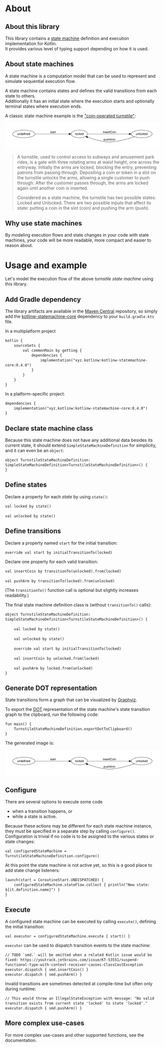 # About

## About this library

This library contains a [state machine](https://en.wikipedia.org/wiki/Finite-state_machine) definition and execution implementation for Kotlin.\
It provides various level of typing support depending on how it is used.

## About state machines

A state machine is a computation model that can be used to represent and simulate sequential execution flow. 

A state machine contains states and defines the valid transitions from each state to others.\
Additionally it has an initial state where the execution starts and optionally terminal states where execution ends.

A classic state machine example is the ["coin-operated turnstile"](https://en.wikipedia.org/wiki/Finite-state_machine#Example:_coin-operated_turnstile):

![Turnstile state machine](doc/TurnstileStateMachine.png)

> A turnstile, used to control access to subways and amusement park rides, is a gate with three rotating arms at waist height, one across the entryway. Initially the arms are locked, blocking the entry, preventing patrons from passing through. Depositing a coin or token in a slot on the turnstile unlocks the arms, allowing a single customer to push through. After the customer passes through, the arms are locked again until another coin is inserted.
> 
> Considered as a state machine, the turnstile has two possible states: Locked and Unlocked. There are two possible inputs that affect its state: putting a coin in the slot (coin) and pushing the arm (push).

## Why use state machines

By modeling execution flows and state changes in your code with state machines, your code will be more readable, more compact and easier to reason about.

# Usage and example

Let's model the execution flow of the above *turnstile state machine* using this library.

## Add Gradle dependency

The library artifacts are available in the [Maven Central](https://repo.maven.apache.org/maven2/) repository, so simply
add the [kotlinw-statemachine-core](https://search.maven.org/search?q=g:xyz.kotlinw%20a:kotlinw-statemachine-core) dependency to your `build.gradle.kts` file.

In a multiplatform project

```
kotlin {
    sourceSets {
        val commonMain by getting {
            dependencies {
                implementation("xyz.kotlinw:kotlinw-statemachine-core:0.4.0")
            }
        }
    }
}
```

In a platform-specific project:

```
dependencies {
    implementation("xyz.kotlinw:kotlinw-statemachine-core:0.4.0")
}
```

## Declare state machine class

Because this state machine does not have any additional data besides its current state, it should extend `SimpleStateMachineDefinition` for simplicity, and it can even be an `object`:

```
object TurnstileStateMachineDefinition: SimpleStateMachineDefinition<TurnstileStateMachineDefinition>() {
}
```

## Define states

Declare a property for each *state* by using `state()`:

```
val locked by state()

val unlocked by state()
```

## Define transitions

Declare a property named `start` for the initial transition:

```
override val start by initialTransitionTo(locked)
```

Declare one property for each valid transition:

```
val insertCoin by transitionTo(unlocked).from(locked)

val pushArm by transitionTo(locked).from(unlocked)
```

(The `transitionTo()` function call is optional but slightly increases readability.)

The final state machine definition class is (without  `transitionTo()` calls):

```
object TurnstileStateMachineDefinition: SimpleStateMachineDefinition<TurnstileStateMachineDefinition>() {

    val locked by state()

    val unlocked by state()

    override val start by initialTransitionTo(locked)

    val insertCoin by unlocked.from(locked)

    val pushArm by locked.from(unlocked)
}
```

## Generate DOT representation

State transitions form a graph that can be visualized by [Graphviz](https://graphviz.org/).

To export the [DOT](https://graphviz.org/doc/info/lang.html) representation of the state machine's state transition graph to the clipboard, run the following code:

```
fun main() {
    TurnstileStateMachineDefinition.exportDotToClipboard()
}
```

The generated image is:

![Turnstile state machine](doc/TurnstileStateMachine.png)

## Configure

There are several options to execute some code

- when a transition happens, or
- while a state is active. 

Because these actions may be different for each state machine instance, they must be specified in a separate step by calling `configure()`.\
Configuration is trivial if no code is to be assigned to the various states or state changes:

```
val configuredStateMachine = TurnstileStateMachineDefinition.configure()
```

At this point the state machine is not active yet, so this is a good place to add state change listeners:

```
launch(start = CoroutineStart.UNDISPATCHED) {
    configuredStateMachine.stateFlow.collect { println("New state: ${it.definition.name}") }
}
```

## Execute

A configured state machine can be executed by calling `execute()`, defining the initial transition:

```
val executor = configuredStateMachine.execute { start() }
```

`executor` can be used to dispatch transition events to the state machine:

```
// TODO `smd.` will be omitted when a related Kotlin issue would be fixed: https://youtrack.jetbrains.com/issue/KT-53551/suspend-functional-type-with-context-receiver-causes-ClassCastException
executor.dispatch { smd.insertCoin() }
executor.dispatch { smd.pushArm() }
```

Invalid transitions are sometimes detected at compile-time but often only during runtime:

```
// This would throw an IllegalStateException with message: "No valid transition exists from current state 'locked' to state 'locked'."
executor.dispatch { smd.pushArm() }
```

## More complex use-cases

For more complex use-cases and other supported functions, see the documentation.
